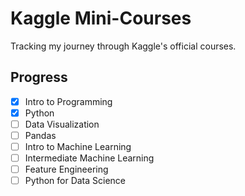 # Kaggle Mini-Courses

Tracking my journey through Kaggle's official courses.

## Progress
- [x] Intro to Programming
- [x] Python
- [ ] Data Visualization
- [ ] Pandas  
- [ ] Intro to Machine Learning  
- [ ] Intermediate Machine Learning  
- [ ] Feature Engineering  
- [ ] Python for Data Science  
